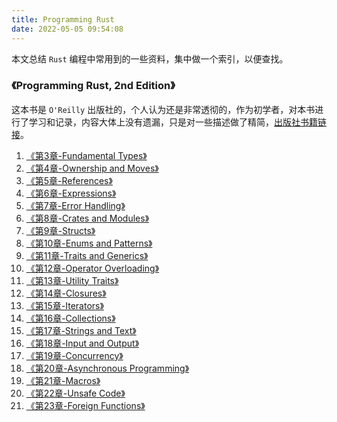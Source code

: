 ```yaml
---
title: Programming Rust
date: 2022-05-05 09:54:08
---
```


本文总结 `Rust` 编程中常用到的一些资料，集中做一个索引，以便查找。


### 《Programming Rust, 2nd Edition》

这本书是 `O'Reilly` 出版社的，个人认为还是非常透彻的，作为初学者，对本书进行了学习和记录，内容大体上没有遗漏，只是对一些描述做了精简，[出版社书籍链接](https://www.oreilly.com/library/view/programming-rust-2nd/9781492052586/)。

<!-- ![](assets/programing-rust.png) -->

1. [《第3章-Fundamental Types》](/2022/04/10/【Rust】基础类型/)
2. [《第4章-Ownership and Moves》](/2022/04/12/【Rust】所有权/)
3. [《第5章-References》](/2022/04/17/【Rust】引用/)
4. [《第6章-Expressions》](/2022/04/20/【Rust】表达式/)
5. [《第7章-Error Handling》](/2022/04/21/【Rust】错误处理/)
6. [《第8章-Crates and Modules》](/2022/04/22/【Rust】Crate-和-Module/)
7. [《第9章-Structs》](/2022/04/24/【Rust】结构体/)
8. [《第10章-Enums and Patterns》](/2022/04/25/【Rust】枚举和模式匹配/)
9. [《第11章-Traits and Generics》](/2022/04/26/【Rust】Trait和泛型/)
10. [《第12章-Operator Overloading》](/2022/04/28/【Rust】运算符重载/)
11. [《第13章-Utility Traits》](/2022/04/29/【Rust】常用-Trait/)
12. [《第14章-Closures》](/2022/04/30/【Rust】闭包/)
13. [《第15章-Iterators》](/2022/04/30/【Rust】迭代器/)
14. [《第16章-Collections》](/2022/05/01/【Rust】集合类型/)
15. [《第17章-Strings and Text》](/2022/05/01/【Rust】字符串和文本/)
16. [《第18章-Input and Output》](/2022/05/02/【Rust】输入输出/)
17. [《第19章-Concurrency》](/2022/05/03/【Rust】并发/)
18. [《第20章-Asynchronous Programming》](/2022/05/03/【Rust】异步编程/)
19. [《第21章-Macros》](/2022/05/04/【Rust】宏/)
20. [《第22章-Unsafe Code》]()
21. [《第23章-Foreign Functions》]()
